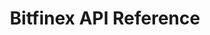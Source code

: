 ---
includes:
  - introduction
  - rest
  - websocket

title: Bitfinex API Reference

language_tabs:
  - javascript

toc_footers:
  - <a href='https://bitfinex.com'><strong>Back to Bitfinex</strong></a>
  - <a href='https://github.com/bitfinexcom/bitfinex-api-node/tree/Documentation'><strong>Documentation Github</strong></a>
---